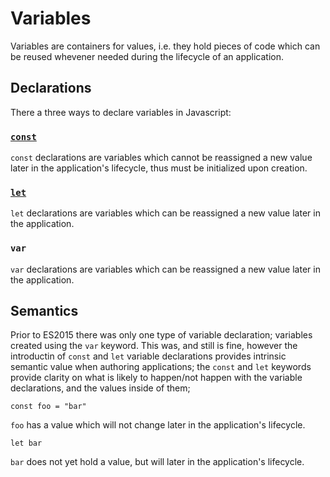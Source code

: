 # Variables

Variables are containers for values, i.e. they hold pieces of code which can be reused whevener needed during the lifecycle of an application.

## Declarations

There a three ways to declare variables in Javascript:

### [`const`](/const)

`const` declarations are variables which cannot be reassigned a new value later in the application's lifecycle, thus must be initialized upon creation.

### [`let`](/let)

`let` declarations are variables which can be reassigned a new value later in the application.

### `var`

`var` declarations are variables which can be reassigned a new value later in the application.

## Semantics

Prior to ES2015 there was only one type of variable declaration; variables created using the `var` keyword. This was, and still is fine, however the introductin of `const` and `let` variable declarations provides intrinsic semantic value when authoring applications; the `const` and `let` keywords provide clarity on what is likely to happen/not happen with the variable declarations, and the values inside of them;

```
const foo = "bar"
```

`foo` has a value which will not change later in the application's lifecycle.

```
let bar
```

`bar` does not yet hold a value, but will later in the application's lifecycle.
